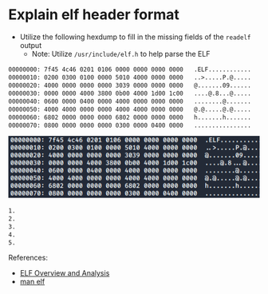 # Explain elf header format

- Utilize the following hexdump to fill in the missing fields of the `readelf` output
  - Note: Utilize `/usr/include/elf.h` to help parse the ELF

```text
00000000: 7f45 4c46 0201 0106 0000 0000 0000 0000   .ELF............
00000010: 0200 0300 0100 0000 5010 4000 0000 0000   ..>.....P.@.....
00000020: 4000 0000 0000 0000 3039 0000 0000 0000   @.......09......
00000030: 0000 0000 4000 3800 0b00 4000 1d00 1c00   ....@.8...@.....
00000040: 0600 0000 0400 0000 4000 0000 0000 0000   ........@.......
00000050: 4000 4000 0000 0000 4000 4000 0000 0000   @.@.....@.@.....
00000060: 6802 0000 0000 0000 6802 0000 0000 0000   h.......h.......
00000070: 0800 0000 0000 0000 0300 0000 0400 0000   ................
```

![ELF Binary](./elf_binary.PNG)

```text
1.
2.
3.
4.
5.
```


References:

- [ELF Overview and Analysis](https://linux-audit.com/elf-binaries-on-linux-understanding-and-analysis/)
- [man elf](https://www.man7.org/linux/man-pages/man5/elf.5.html)
